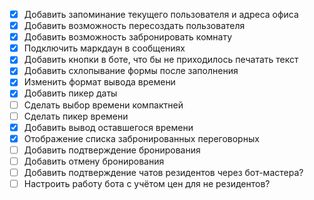 - [x] Добавить запоминание текущего пользователя и адреса офиса
- [x] Добавить возможность пересоздать пользователя
- [x] Добавить возможность забронировать комнату
- [x] Подключить маркдаун в сообщениях
- [x] Добавить кнопки в боте, что бы не приходилось печатать текст
- [x] Добавить схлопывание формы после заполнения
- [x] Изменить формат вывода времени
- [x] Добавить пикер даты
- [ ] Сделать выбор времени компактней
- [ ] Сделать пикер времени
- [x] Добавить вывод оставшегося времени
- [x] Отображение списка забронированных переговорных
- [ ] Добавить подтверждение бронирования
- [ ] Добавить отмену бронирования
- [ ] Добавить подтверждение чатов резидентов через бот-мастера?
- [ ] Настроить работу бота с учётом цен для не резидентов?
